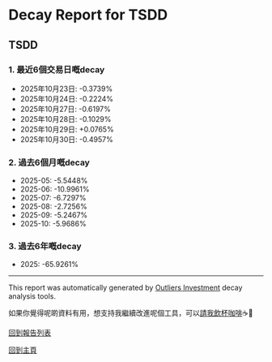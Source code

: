 # Decay Report for TSDD

## TSDD

### 1. 最近6個交易日嘅decay

- 2025年10月23日: -0.3739%
- 2025年10月24日: -0.2224%
- 2025年10月27日: -0.6197%
- 2025年10月28日: -0.1029%
- 2025年10月29日: +0.0765%
- 2025年10月30日: -0.4957%

### 2. 過去6個月嘅decay

- 2025-05: -5.5448%
- 2025-06: -10.9961%
- 2025-07: -6.7297%
- 2025-08: -2.7256%
- 2025-09: -5.2467%
- 2025-10: -5.9686%

### 3. 過去6年嘅decay

- 2025: -65.9261%

------------------------------
This report was automatically generated by [Outliers Investment](https://outliersecon.github.io/Outliers-Investment/) decay analysis tools.

如果你覺得呢啲資料有用，想支持我繼續改進呢個工具，可以[請我飲杯咖啡](https://buymeacoffee.com/outliersecon)☕🙏

[回到報告列表](https://outliersecon.github.io/Outliers-Investment/reports/reports_public)

[回到主頁](https://outliersecon.github.io/Outliers-Investment/)